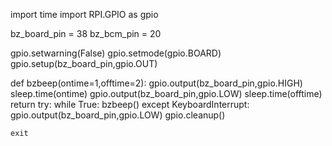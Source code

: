 import time
import RPI.GPIO as gpio

bz_board_pin = 38
bz_bcm_pin = 20

gpio.setwarning(False)
gpio.setmode(gpio.BOARD)
gpio.setup(bz_board_pin,gpio.OUT)

def bzbeep(ontime=1,offtime=2):
    gpio.output(bz_board_pin,gpio.HIGH)
    sleep.time(ontime)
    gpio.output(bz_board_pin,gpio.LOW)
    sleep.time(offtime)
    return
try:
    while True:
        bzbeep()
except KeyboardInterrupt:
    gpio.output(bz_board_pin,gpio.LOW)
    gpio.cleanup()
    
    exit
